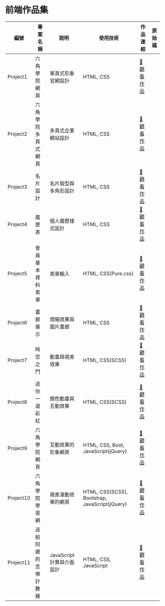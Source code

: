 # 前端作品集

| 編號 | 專案名稱 | 說明 | 使用技術 | 作品連結 | 原始碼 |
|-----|---------|-----|---------|--------|--------|
| Project1 | 六角學院網頁 | 單頁式形象官網設計 | HTML, CSS | [🔗 觀看作品](https://williamhsieh615.github.io/Front-end/HTML%20and%20CSS/Project1/index.html) |
| Project2 | 六角學院多頁式網頁 | 多頁式企業網站設計 | HTML, CSS | [🔗 觀看作品](https://williamhsieh615.github.io/Front-end/HTML%20and%20CSS/Project2/index.html) |
| Project3 | 名片設計 | 名片版型與多角形設計 | HTML, CSS | [🔗 觀看作品](https://williamhsieh615.github.io/Front-end/HTML%20and%20CSS/Project3/index.html) |
| Project4 | 履歷表 | 個人履歷樣式設計 | HTML, CSS | [🔗 觀看作品](https://williamhsieh615.github.io/Front-end/HTML%20and%20CSS/Project5/index.html) |
| Project5 | 會員基本資料表單 | 表單輸入 | HTML, CSS(Pure.css) | [🔗 觀看作品](https://williamhsieh615.github.io/Front-end/HTML%20and%20CSS/Project4/index.html) |
| Project6 | 畫廊展示 | 燈箱效果與圖片畫廊| HTML, CSS| [🔗 觀看作品](https://williamhsieh615.github.io/Front-end/HTML%20and%20CSS/Project6/index.html) |
| Project7 | 時空之門 | 動畫與視差效果 | HTML, CSS(SCSS) | [🔗 觀看作品](https://williamhsieh615.github.io/Front-end/HTML%20and%20CSS/Project7/index.html) |
| Project8 | 送你一道彩虹 | 顏色動畫與互動效果| HTML, CSS(SCSS)| [🔗 觀看作品](https://williamhsieh615.github.io/Front-end/HTML%20and%20CSS/Project8/index.html) |
| Project9 | 六角學院網頁 | 互動效果的形象網頁 | HTML, CSS, Boot, JavaScript(jQuery)| [🔗 觀看作品](https://williamhsieh615.github.io/Front-end/HTML%20and%20CSS%20and%20jQuery/Project1/index.html) |
| Project10 | 六角學院學習網 | 視差滾動效果的網頁 | HTML, CSS(SCSS), Bootstrap, JavaScript(jQuery)| [🔗 觀看作品](https://williamhsieh615.github.io/Front-end/HTML%20and%20CSS%20and%20jQuery/Project1/index.html) |
| Project11 | 送給阿嬤的念佛計數器 | JavaScript計算與介面設計 | HTML, CSS, JavaScript | [🔗 觀看作品](https://williamhsieh615.github.io/Front-end/HTML%20and%20CSS%20and%20jQuery/Project1/index.html) |





